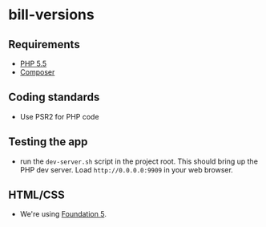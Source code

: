 bill-versions
=============

## Requirements

- [PHP 5.5](http://php.net)
- [Composer](https://getcomposer.org/)


## Coding standards

- Use PSR2 for PHP code


## Testing the app

- run the `dev-server.sh` script in the project root. This should bring up the PHP dev server. Load `http://0.0.0.0:9909` in your web browser.


## HTML/CSS

- We're using [Foundation 5](http://foundation.zurb.com/docs/).